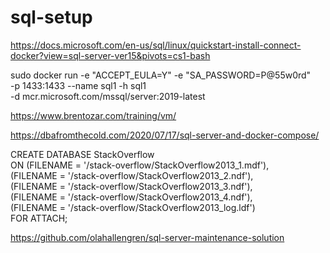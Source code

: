# sql-setup

https://docs.microsoft.com/en-us/sql/linux/quickstart-install-connect-docker?view=sql-server-ver15&pivots=cs1-bash

sudo docker run -e "ACCEPT_EULA=Y" -e "SA_PASSWORD=P@55w0rd" \
   -p 1433:1433 --name sql1 -h sql1 \
   -d mcr.microsoft.com/mssql/server:2019-latest

https://www.brentozar.com/training/vm/

https://dbafromthecold.com/2020/07/17/sql-server-and-docker-compose/

CREATE DATABASE StackOverflow   
    ON (FILENAME = '/stack-overflow/StackOverflow2013_1.mdf'),   
    (FILENAME = '/stack-overflow/StackOverflow2013_2.ndf'),   
    (FILENAME = '/stack-overflow/StackOverflow2013_3.ndf'),   
    (FILENAME = '/stack-overflow/StackOverflow2013_4.ndf'),   
    (FILENAME = '/stack-overflow/StackOverflow2013_log.ldf')   
    FOR ATTACH;  


https://github.com/olahallengren/sql-server-maintenance-solution